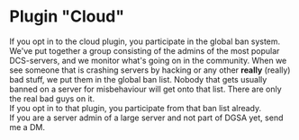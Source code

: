 # Plugin "Cloud"
If you opt in to the cloud plugin, you participate in the global ban system. We've put together a group consisting of 
the admins of the most popular DCS-servers, and we monitor what's going on in the community. When we see someone that is 
crashing servers by hacking or any other **really** (really) bad stuff, we put them in the global ban list. 
Nobody that gets usually banned on a server for misbehaviour will get onto that list. There are only the real bad guys 
on it.</br>
If you opt in to that plugin, you participate from that ban list already.</br>
If you are a server admin of a large server and not part of DGSA yet, send me a DM.
